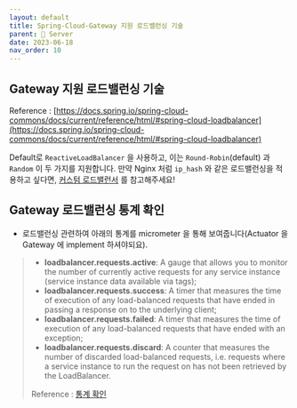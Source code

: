 ```yaml
---
layout: default
title: Spring-Cloud-Gateway 지원 로드밸런싱 기술
parent: 📌 Server
date: 2023-06-18
nav_order: 10
---
```


## Gateway 지원 로드밸런싱 기술

Reference : [https://docs.spring.io/spring-cloud-commons/docs/current/reference/html/#spring-cloud-loadbalancer](https://docs.spring.io/spring-cloud-commons/docs/current/reference/html/#spring-cloud-loadbalancer)

Default로 `ReactiveLoadBalancer` 을 사용하고, 이는 `Round-Robin`(default) 과 `Random` 이 두 가지를 지원합니다.
만약 Nginx 처럼 `ip_hash` 와 같은 로드밸런싱을 적용하고 싶다면, [커스텀 로드밸런서](https://docs.spring.io/spring-cloud-commons/docs/current/reference/html/#custom-loadbalancer-configuration) 를 참고해주세요!

## Gateway 로드밸런싱 통계 확인

* 로드밸런싱 관련하여 아래의 통계를 micrometer 을 통해 보여줍니다(Actuator 을 Gateway 에 implement 하셔야되요).
> * **loadbalancer.requests.active**: A gauge that allows you to monitor the number of currently active requests for any service instance (service instance data available via tags);
> * **loadbalancer.requests.success**: A timer that measures the time of execution of any load-balanced requests that have ended in passing a response on to the underlying client;
> * **loadbalancer.requests.failed**: A timer that measures the time of execution of any load-balanced requests that have ended with an exception;
> * **loadbalancer.requests.discard**: A counter that measures the number of discarded load-balanced requests, i.e. requests where a service instance to run the request on has not been retrieved by the LoadBalancer.
> 
> Reference : [통계 확인](https://docs.spring.io/spring-cloud-commons/docs/current/reference/html/#loadbalancer-micrometer-stats-lifecycle)


